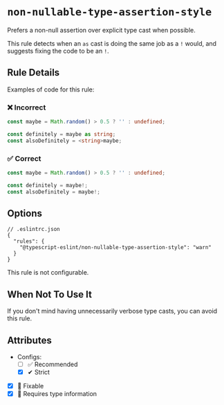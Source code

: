 # `non-nullable-type-assertion-style`

Prefers a non-null assertion over explicit type cast when possible.

This rule detects when an `as` cast is doing the same job as a `!` would, and suggests fixing the code to be an `!`.

## Rule Details

Examples of code for this rule:

<!--tabs-->

### ❌ Incorrect

```ts
const maybe = Math.random() > 0.5 ? '' : undefined;

const definitely = maybe as string;
const alsoDefinitely = <string>maybe;
```

### ✅ Correct

```ts
const maybe = Math.random() > 0.5 ? '' : undefined;

const definitely = maybe!;
const alsoDefinitely = maybe!;
```

## Options

```jsonc
// .eslintrc.json
{
  "rules": {
    "@typescript-eslint/non-nullable-type-assertion-style": "warn"
  }
}
```

This rule is not configurable.

## When Not To Use It

If you don't mind having unnecessarily verbose type casts, you can avoid this rule.

## Attributes

- Configs:
  - [ ] ✅ Recommended
  - [x] ✔ Strict
- [x] 🔧 Fixable
- [x] 💭 Requires type information
